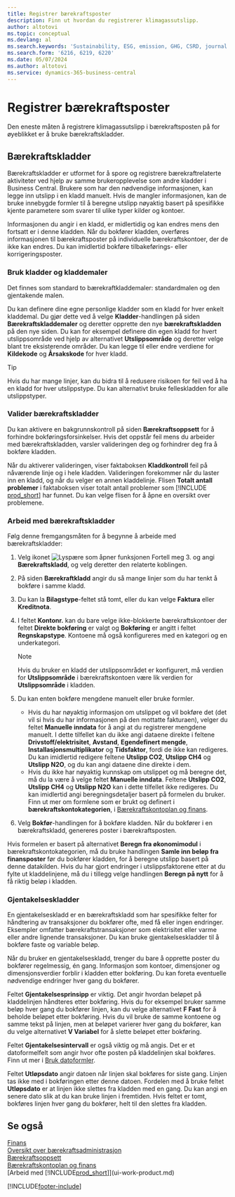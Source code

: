 ```yaml
---
title: Registrer bærekraftsposter
description: Finn ut hvordan du registrerer klimagassutslipp.
author: altotovi
ms.topic: conceptual
ms.devlang: al
ms.search.keywords: 'Sustainability, ESG, emission, GHG, CSRD, journal'
ms.search.form: '6216, 6219, 6220'
ms.date: 05/07/2024
ms.author: altotovi
ms.service: dynamics-365-business-central
---
```


# Registrer bærekraftsposter

Den eneste måten å registrere klimagassutslipp i bærekraftsposten på for øyeblikket er å bruke bærekraftskladder.

## Bærekraftskladder

Bærekraftskladder er utformet for å spore og registrere bærekraftrelaterte aktiviteter ved hjelp av samme brukeropplevelse som andre kladder i Business Central. Brukere som har den nødvendige informasjonen, kan legge inn utslipp i en kladd manuelt. Hvis de mangler informasjonen, kan de bruke innebygde formler til å beregne utslipp nøyaktig basert på spesifikke kjente parametere som svarer til ulike typer kilder og kontoer.

Informasjonen du angir i en kladd, er midlertidig og kan endres mens den fortsatt er i denne kladden. Når du bokfører kladden, overføres informasjonen til bærekraftsposter på individuelle bærekraftskontoer, der de ikke kan endres. Du kan imidlertid bokføre tilbakeførings- eller korrigeringsposter.

### Bruk kladder og kladdemaler

Det finnes som standard to bærekraftkladdemaler: standardmalen og den gjentakende malen.

Du kan definere dine egne personlige kladder som en kladd for hver enkelt kladdemal. Du gjør dette ved å velge **Kladder**-handlingen på siden **Bærekraftskladdemaler** og deretter opprette den nye **bærekraftskladden** på den nye siden. Du kan for eksempel definere din egen kladd for hvert utslippsområde ved hjelp av alternativet **Utslippsområde** og deretter velge blant tre eksisterende områder. Du kan legge til eller endre verdiene for **Kildekode** og **Årsakskode** for hver kladd.

> [!TIP]
> Hvis du har mange linjer, kan du bidra til å redusere risikoen for feil ved å ha en kladd for hver utslippstype. Du kan alternativt bruke felleskladden for alle utslippstyper.

### Valider bærekraftskladder

Du kan aktivere en bakgrunnskontroll på siden **Bærekraftsoppsett** for å forhindre bokføringsforsinkelser. Hvis det oppstår feil mens du arbeider med bærekraftskladden, varsler valideringen deg og forhindrer deg fra å bokføre kladden.

Når du aktiverer valideringen, viser faktaboksen **Kladdkontroll** feil på nåværende linje og i hele kladden. Valideringen forekommer når du laster inn en kladd, og når du velger en annen kladdelinje. Flisen **Totalt antall problemer** i faktaboksen viser totalt antall problemer som [!INCLUDE [prod_short](includes/prod_short.md)] har funnet. Du kan velge flisen for å åpne en oversikt over problemene.

### Arbeid med bærekraftskladder

Følg denne fremgangsmåten for å begynne å arbeide med bærekraftskladder:

1. Velg ikonet ![Lyspære som åpner funksjonen Fortell meg 3.](media/ui-search/search_small.png "Fortell hva du vil gjøre") og angi **Bærekraftskladd**, og velg deretter den relaterte koblingen.
2. På siden **Bærekraftkladd** angir du så mange linjer som du har tenkt å bokføre i samme kladd.
3. Du kan la **Bilagstype**-feltet stå tomt, eller du kan velge **Faktura** eller **Kreditnota**.
4. I feltet **Kontonr.** kan du bare velge ikke-blokkerte bærekraftskontoer der feltet **Direkte bokføring** er valgt og **Bokføring** er angitt i feltet **Regnskapstype**. Kontoene må også konfigureres med en kategori og en underkategori.

    > [!NOTE]
    > Hvis du bruker en kladd der utslippsområdet er konfigurert, må verdien for **Utslippsområde** i bærekraftskontoen være lik verdien for **Utslippsområde** i kladden.

5. Du kan enten bokføre mengdene manuelt eller bruke formler.

    - Hvis du har nøyaktig informasjon om utslippet og vil bokføre det (det vil si hvis du har informasjonen på den mottatte fakturaen), velger du feltet **Manuelle inndata** for å angi at du registrerer mengdene manuelt. I dette tilfellet kan du ikke angi dataene direkte i feltene **Drivstoff/elektrisitet**, **Avstand**, **Egendefinert mengde**, **Installasjonsmultiplikator** og **Tidsfaktor**, fordi de ikke kan redigeres. Du kan imidlertid redigere feltene **Utslipp CO2**, **Utslipp CH4** og **Utslipp N2O**, og du kan angi dataene dine direkte i dem.
    - Hvis du ikke har nøyaktig kunnskap om utslippet og må beregne det, må du la være å velge feltet **Manuelle inndata**. Feltene **Utslipp CO2**, **Utslipp CH4** og **Utslipp N2O** kan i dette tilfellet ikke redigeres. Du kan imidlertid angi beregningsdetaljer basert på formelen du bruker. Finn ut mer om formlene som er brukt og definert i **bærekraftskontokategorien**, i [Bærekraftskontoplan og finans](finance-sustainability-accounts-ledger.md#account-categories).

6. Velg **Bokfør**-handlingen for å bokføre kladden. Når du bokfører i en bærekraftskladd, genereres poster i bærekraftsposten.

Hvis formelen er basert på alternativet **Beregn fra økonomimodul** i bærekraftskontokategorien, må du bruke handlingen **Samle inn beløp fra finansposter** før du bokfører kladden, for å beregne utslipp basert på denne datakilden. Hvis du har gjort endringer i utslippsfaktorene etter at du fylte ut kladdelinjene, må du i tillegg velge handlingen **Beregn på nytt** for å få riktig beløp i kladden.

### Gjentakelseskladder

En gjentakelseskladd er en bærekraftskladd som har spesifikke felter for håndtering av transaksjoner du bokfører ofte, med få eller ingen endringer. Eksempler omfatter bærekraftstransaksjoner som elektrisitet eller varme eller andre lignende transaksjoner. Du kan bruke gjentakelseskladder til å bokføre faste og variable beløp.

Når du bruker en gjentakelseskladd, trenger du bare å opprette poster du bokfører regelmessig, én gang. Informasjon som kontoer, dimensjoner og dimensjonsverdier forblir i kladden etter bokføring. Du kan foreta eventuelle nødvendige endringer hver gang du bokfører.

Feltet **Gjentakelsesprinsipp** er viktig. Det angir hvordan beløpet på kladdelinjen håndteres etter bokføring. Hvis du for eksempel bruker samme beløp hver gang du bokfører linjen, kan du velge alternativet **F Fast** for å beholde beløpet etter bokføring. Hvis du vil bruke de samme kontoene og samme tekst på linjen, men at beløpet varierer hver gang du bokfører, kan du velge alternativet **V Variabel** for å slette beløpet etter bokføring.

Feltet **Gjentakelsesintervall** er også viktig og må angis. Det er et datoformelfelt som angir hvor ofte posten på kladdelinjen skal bokføres. Finn ut mer i [Bruk datoformler](ui-enter-date-ranges.md#use-date-formulas).

Feltet **Utløpsdato** angir datoen når linjen skal bokføres for siste gang. Linjen tas ikke med i bokføringen etter denne datoen. Fordelen med å bruke feltet **Utløpsdato** er at linjen ikke slettes fra kladden med en gang. Du kan angi en senere dato slik at du kan bruke linjen i fremtiden. Hvis feltet er tomt, bokføres linjen hver gang du bokfører, helt til den slettes fra kladden.

## Se også

[Finans](finance.md)  
[Oversikt over bærekraftsadministrasjon](finance-manage-sustainability.md)  
[Bærekraftsoppsett](finance-sustainability-setup.md)  
[Bærekraftskontoplan og finans](finance-sustainability-accounts-ledger.md)  
[Arbeid med [!INCLUDE[prod_short](includes/prod_short.md)]](ui-work-product.md)  

[!INCLUDE[footer-include](includes/footer-banner.md)]
